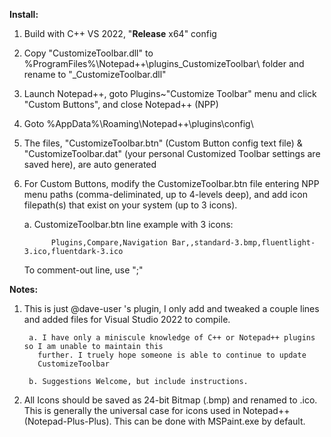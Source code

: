 **Install:**

1. Build with C++ VS 2022, "**Release** x64" config
   
2. Copy "CustomizeToolbar.dll" to
  %ProgramFiles%\Notepad++\plugins_CustomizeToolbar\ folder and rename to
  "_CustomizeToolbar.dll"

3. Launch
  Notepad++, goto Plugins~"Customize Toolbar" menu and click
  "Custom Buttons", and close Notepad++ (NPP)
  
4. Goto
  %AppData%\Roaming\Notepad++\plugins\config\

5. The files, "CustomizeToolbar.btn" (Custom Button config text file)
  & "CustomizeToolbar.dat" (your personal Customized Toolbar
  settings are saved here), are auto generated

6. For Custom Buttons,
    modify the CustomizeToolbar.btn file entering NPP menu
  paths (comma-deliminated, up to 4-levels deep), and add icon filepath(s)
  that exist on your system (up to 3 icons).
      
      a. CustomizeToolbar.btn line example with 3 icons:
   
             Plugins,Compare,Navigation Bar,,standard-3.bmp,fluentlight-3.ico,fluentdark-3.ico

   To comment-out line, use   ";"

**Notes:**

1. This  is just @dave-user 's plugin,
   I only add and tweaked a couple lines and
  added files for Visual Studio 2022 to compile.

        a. I have only a miniscule knowledge of C++ or Notepad++ plugins so I am unable to maintain this
          further. I truely hope someone is able to continue to update
          CustomizeToolbar
   
        b. Suggestions Welcome, but include instructions.
  
3. All  Icons should be saved as 24-bit Bitmap (.bmp) and renamed to .ico.
  This is generally the universal case for icons used in Notepad++
  (Notepad-Plus-Plus). This can be done with MSPaint.exe by default.
